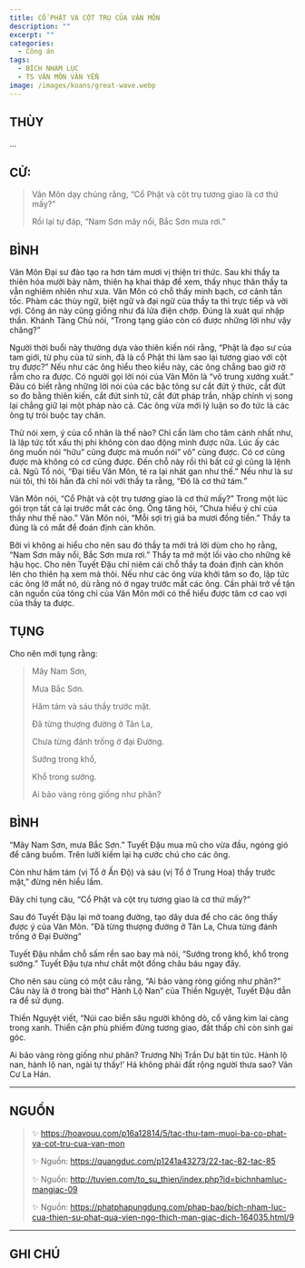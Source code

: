 ```yaml
---
title: CỔ PHẬT VÀ CỘT TRỤ CỦA VÂN MÔN
description: ""
excerpt: ""
categories:
  - Công án
tags:
  - BÍCH NHAM LỤC
  - TS VÂN MÔN VĂN YỂN
image: /images/koans/great-wave.webp
---
```


## THÙY

...

## CỬ:

> Vân Môn dạy chúng rằng, “Cổ Phật và cột trụ tương giao là cơ thứ mấy?” 
> 
> Rồi lại tự đáp, “Nam Sơn mây nổi, Bắc Sơn mưa rơi.”

## BÌNH

Vân Môn Đại sư đào tạo ra hơn tám mươi vị thiện tri thức. Sau khi thầy ta thiên hóa mười bảy năm, thiên hạ khai tháp để xem, thấy nhục thân thầy ta vẫn nghiêm nhiên như xưa. Vân Môn có chỗ thấy minh bạch, cơ cảnh tấn tốc. Phàm các thùy ngữ, biệt ngữ và đại ngữ của thầy ta thì trực tiếp và vời vợi. Công án này cũng giống như đá lửa điện chớp. Đúng là xuát quỉ nhập thần. Khánh Tàng Chủ nói, “Trong tạng giáo còn có được những lời như vậy chăng?”

Người thời buổi này thường dựa vào thiên kiến nói rằng, “Phật là đạo sư của tam giới, từ phụ của tứ sinh, đã là cổ Phật thì làm sao lại tương giao với cột trụ được?” Nếu như các ông hiểu theo kiểu này, các ông chẳng bao giờ rờ rẫm cho ra được. Có người gọi lời nói của Vân Môn là “vô trung xướng xuất.” Đâu có biết rằng những lời nói của các bậc tông sư cắt đứt ý thức, cắt đứt so đo bằng thiên kiến, cắt đứt sinh tử, cắt đứt pháp trần, nhập chính vị song lại chẳng giữ lại một pháp nào cả. Các ông vừa mới lý luận so đo tức là các ông tự trói buộc tay chân.

Thử nói xem, ý của cổ nhân là thế nào? Chỉ cần làm cho tâm cảnh nhất như, là lập tức tốt xấu thị phi không còn dao động mình được nữa. Lúc ấy các ông muốn nói “hữu” cũng được mà muốn nói” vô” cũng được. Có cơ cũng được mà không có cơ cũng được. Đến chỗ này rồi thì bất cứ gì cũng là lệnh cả. Ngũ Tổ nói, “Đại tiểu Vân Môn, té ra lại nhát gan như thế.” Nếu như là sư núi tôi, thì tôi hẳn đã chỉ nói với thầy ta rằng, “Đó là cơ thứ tám.”

Vân Môn nói, “Cổ Phật và cột trụ tương giao là cơ thứ mấy?” Trong một lúc gói trọn tất cả lại trước mắt các ông. Ông tăng hỏi, “Chưa hiểu ý chỉ của thầy như thế nào.” Vân Môn nói, “Mỗi sợi trị giá ba mươi đồng tiền.” Thầy ta đúng là có mắt để đoán định càn khôn.

Bởi vì không ai hiểu cho nên sau đó thầy ta mới trả lời dùm cho họ rằng, “Nam Sơn mây nổi, Bắc Sơn mưa rơi.” Thầy ta mở một lối vào cho những kẽ hậu học. Cho nên Tuyết Đậu chỉ niêm cái chỗ thầy ta đoán định càn khôn lên cho thiên hạ xem mà thôi. Nếu như các ông vừa khởi tâm so đo, lập tức các ông lỡ mất nó, dù rằng nó ở ngay trước mắt các ông. Cần phải trở về tận căn nguồn của tông chỉ của Vân Môn mới có thể hiểu được tâm cơ cao vợi của thầy ta được.

## TỤNG

Cho nên mới tụng rằng:

> Mây Nam Sơn,
>
> Mưa Bắc Sơn.
>
> Hăm tám và sáu thầy trước mặt.
>
> Đã từng thượng đường ở Tân La,
>
> Chưa từng đánh trống ở đại Đường.
>
> Sướng trong khổ,
>
> Khổ trong sướng.
>
> Ai bảo vàng ròng giống như phân?

## BÌNH

“Mây Nam Sơn, mưa Bắc Sơn.” Tuyết Đậu mua mũ cho vừa đầu, ngóng gió để căng buồm. Trên lưỡi kiếm lại hạ cước chú cho các ông.

Còn như hăm tám (vị Tổ ở Ấn Độ) và sáu (vị Tổ ở Trung Hoa) thầy trước mặt,” đừng nên hiểu lầm. 

Đây chỉ tụng câu, “Cổ Phật và cột trụ tương giao là cơ thứ mấy?” 

Sau đó Tuyết Đậu lại mở toang đường, tạo dây dưa để cho các ông thấy được ý của Vân Môn. ”Đã từng thượng đường ở Tân La, Chưa từng đánh trống ở Đại Đường” 

Tuyết Đậu nhắm chỗ sấm rền sao bay mà nói, “Sướng trong khổ, khổ trong sướng.” Tuyết Đậu tựa như chắt một đống châu báu ngay đây.

Cho nên sau cùng có một câu rằng, “Ai bảo vàng ròng giống như phân?” 
Câu này là ở trong bài thơ” Hành Lộ Nan” của Thiền Nguyệt, Tuyết Đậu dẫn ra để sử dụng. 

Thiền Nguyệt viết, “Núi cao biển sâu người không dò, cổ vãng kim lai càng trong xanh. Thiển cận phù phiếm đừng tương giao, đất thấp chỉ còn sinh gai góc. 

Ai bảo vàng ròng giống như phân? Trương Nhị Trần Dư bặt tin tức. Hành lộ nan, hành lộ nan, ngài tự thấy!’ Há không phải đất rộng người thưa sao? Vân Cư La Hán.

<hr class="blog-rule" />

## NGUỒN

> ✨ https://hoavouu.com/p16a12814/5/tac-thu-tam-muoi-ba-co-phat-va-cot-tru-cua-van-mon
>
> ✨ Nguồn: https://quangduc.com/p1241a43273/22-tac-82-tac-85
>
> ✨ Nguồn: http://tuvien.com/to_su_thien/index.php?id=bichnhamluc-mangiac-09
>
> ✨ Nguồn: https://phatphapungdung.com/phap-bao/bich-nham-luc-cua-thien-su-phat-qua-vien-ngo-thich-man-giac-dich-164035.html/9

<hr class="blog-rule" />

## GHI CHÚ

[^1]: ⭐️ <a href="/masters/Yunmen-Wenyan" target="_blank">🔗 TS VÂN MÔN VĂN YỂN</a>
